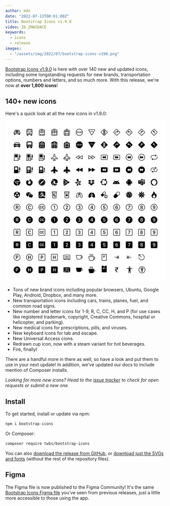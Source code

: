 ```yaml
---
author: mdo
date: "2022-07-13T00:01:00Z"
title: Bootstrap Icons v1.9.0
video: Z6_ZNW1DACE
keywords:
  - icons
  - release
images:
  - "/assets/img/2022/07/bootstrap-icons-v190.png"
---
```


[Bootstrap Icons v1.9.0](https://icons.getbootstrap.com) is here with over 140 new and updated icons, including some longstanding requests for new brands, transportation options, numbers and letters, and so much more. With this release, we're now at **over 1,800 icons**!

## 140+ new icons

Here's a quick look at all the new icons in v1.9.0:

![New love icons in v1.9.0](/assets/img/2022/07/bootstrap-icons-v190.png)

- Tons of new brand icons including popular browsers, Ubuntu, Google Play, Android, Dropbox, and many more.
- New transportation icons including cars, trains, planes, fuel, and common road signs.
- New number and letter icons for 1-9, R, C, CC, H, and P (for use cases like registered trademark, copyright, Creative Commons, hospital or helicopter, and parking).
- New medical icons for prescriptions, pills, and viruses.
- New keyboard icons for tab and escape.
- New Universal Access cions.
- Redrawn cup icon, now with a steam variant for hot beverages.
- Fire, finally!

There are a handful more in there as well, so have a look and put them to use in your next update! In addition, we've updated our docs to include mention of Composer installs.

*Looking for more new icons? Head to the [issue tracker](https://github.com/twbs/icons/issues) to check for open requests or submit a new one.*

## Install

To get started, install or update via npm:

```sh
npm i bootstrap-icons
```

Or Composer:

```sh
composer require twbs/bootstrap-icons
```

You can also [download the release from GitHub](https://github.com/twbs/icons/releases/tag/v1.9.0), or [download just the SVGs and fonts](https://github.com/twbs/icons/releases/download/v1.9.0/bootstrap-icons-1.9.0.zip) (without the rest of the repository files).

## Figma

The Figma file is now published to the Figma Community! It's the same [Bootstrap Icons Figma file](https://www.figma.com/community/file/1042482994486402696/Bootstrap-Icons) you've seen from previous releases, just a little more accessible to those using the app.
